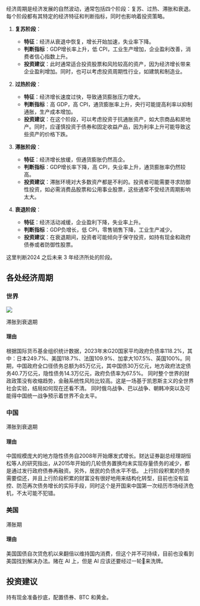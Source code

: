 经济周期是经济发展的自然波动，通常包括四个阶段：复苏、过热、滞胀和衰退。每个阶段都有其特定的经济特征和判断指标，同时也影响着投资策略。

1. **复苏阶段**：
    
    - **特征**：经济从衰退中恢复，增长开始加速，失业率下降。
    - **判断指标**：GDP增长率上升，低 CPI，工业生产增加，企业盈利改善，消费者信心指数上升。
    - **投资建议**：此时通常适合投资股票和风险较高的资产，因为经济增长带来企业盈利增加。同时，也可以考虑投资周期性行业，如建筑和制造业。
2. **过热阶段**：
    
    - **特征**：经济增长速度过快，导致通货膨胀压力增大。
    - **判断指标**：高 GDP，高 CPI，通货膨胀率上升，央行可能提高利率以抑制通胀，生产成本增加。
    - **投资建议**：在这个阶段，可以考虑投资于抗通胀资产，如大宗商品和房地产。同时，应谨慎投资于债券和固定收益产品，因为利率上升可能导致这些资产的价格下跌。
3. **滞胀阶段**：
    
    - **特征**：经济增长放缓，但通货膨胀仍然高企。
    - **判断指标**：GDP增长率下降，高 CPI，失业率上升，通货膨胀率仍然较高。
    - **投资建议**：滞胀环境对大多数资产都是不利的。投资者可能需要寻求防御性投资，如必需消费品股票和公用事业股票，这些通常不受经济周期影响太大。
4. **衰退阶段**：
    
    - **特征**：经济活动减缓，企业盈利下降，失业率上升。
    - **判断指标**：GDP负增长，低 CPI，零售销售下降，工业生产减少。
    - **投资建议**：在衰退期间，投资者可能倾向于保守投资，如持有现金和政府债券或者防御性股票。

这里判断2024 之后未来 3 年经济所处的阶段。

## 各处经济周期
### 世界
![](https://xiaohui-zhangjiakou.oss-cn-zhangjiakou.aliyuncs.com/image/202411021558160.png)

滞胀到衰退期
#### 理由
根据国际货币基金组织统计数据，2023年末G20国家平均政府负债率118.2%，其中：日本249.7%、美国118.7%、法国109.9%、加拿大107.5%、英国100%。同期，中国政府全口径债务总额为85万亿元，其中国债30万亿元，地方政府法定债务40.7万亿元，隐性债务14.3万亿元，政府负债率为67.5%。
同时整个世界的财政政策没有收缩趋势，金融系统性风险比较高。这是一场基于凯恩斯主义的全世界社会实验，结局如何现在还看不清。
同时俄乌战争、巴以战争、朝韩冲突以及可能得中国统一战争预示着世界不会太平。
### 中国
滞胀到衰退期
#### 理由
中国规模庞大的地方隐性债务自2008年开始爆发式增长。财达证券副总经理胡恒松等人的研究指出，从2015年开始的几轮债务置换均未实现存量债务的减少，都是通过发行政府债券再融资。另外，居民的负债水平不低。
上行阶段积累的债务需要偿还，并且上行阶段积累的财富没有很好地用来结构化转型，目前也没有监控、防范再次债务增长的实际手段，同时这个是开国来中国第一次经历市场经济危机，不太可能不犯错。
### 美国
滞胀期
#### 理由
美国国债自次贷危机以来翻倍以维持国内消费，但这个并不可持续，目前也没看到美国找到解决办法。赌在 AI 上，但是 AI 应该还要经过一轮🫧来洗牌。

## 投资建议
持有现金准备抄底，配置债券、BTC 和黄金。